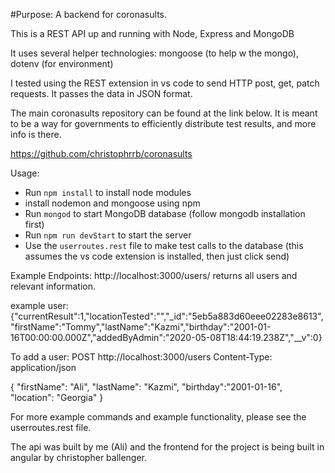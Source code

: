 #Purpose: A backend for coronasults. 

This is a REST API up and running with Node, Express and MongoDB

It uses several helper technologies: mongoose (to help w the mongo), dotenv (for environment)

I tested using the REST extension in vs code to send HTTP post, get, patch requests. It passes the data in JSON format. 

The main coronasults repository can be found at the link below. It is meant to be a way for governments to efficiently distribute test results, and more info is there. 

https://github.com/christophrrb/coronasults


Usage:
- Run `npm install` to install node modules
- install nodemon and mongoose using npm 
- Run `mongod` to start MongoDB database (follow mongodb installation first) 
- Run `npm run devStart` to start the server 
- Use the `userroutes.rest` file to make test calls to the database (this assumes the vs code extension is installed, then just click send) 


Example Endpoints: 
http://localhost:3000/users/ returns all users and relevant information. 

example user: {"currentResult":1,"locationTested":"","_id":"5eb5a883d60eee02283e8613","firstName":"Tommy","lastName":"Kazmi","birthday":"2001-01-16T00:00:00.000Z","addedByAdmin":"2020-05-08T18:44:19.238Z","__v":0}


To add a user: 
POST http://localhost:3000/users
Content-Type: application/json

{
  "firstName": "Ali",
  "lastName": "Kazmi",
  "birthday":"2001-01-16",
  "location": "Georgia"
}

For more example commands and example functionality, please see the userroutes.rest file. 

The api was built by me (Ali) and the frontend for the project is being built in angular by christopher ballenger.
